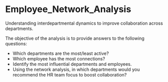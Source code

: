 # Employee_Network_Analysis
Understanding interdepartmental dynamics to improve collaboration across departments. 

The objective of the analysis is to provide answers to the following questions:
- Which departments are the most/least active?
- Which employee has the most connections?
- Identify the most influential departments and employees.
- Using the network analysis, in which departments would you recommend the HR team focus to boost collaboration?
